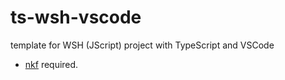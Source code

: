 # ts-wsh-vscode
template for WSH (JScript) project with TypeScript and VSCode

* [nkf](https://ja.osdn.net/projects/nkf/releases/p533) required.
